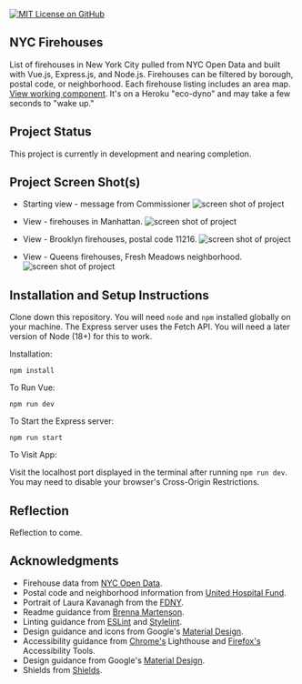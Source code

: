 [![MIT License on GitHub](https://img.shields.io/github/license/seankelliher/nyc-firehouses?style=flat-square)](/LICENSE.txt)
## NYC Firehouses

List of firehouses in New York City pulled from NYC Open Data and built with Vue.js, Express.js, and Node.js. Firehouses can be filtered by borough, postal code, or neighborhood. Each firehouse listing includes an area map. [View working component](https://nyc-firehouses.herokuapp.com). It's on a Heroku "eco-dyno" and may take a few seconds to "wake up."

## Project Status

This project is currently in development and nearing completion. 

## Project Screen Shot(s)

* Starting view - message from Commissioner
![screen shot of project](/screenshots/nyc-firehouses-screenshot1.png?s=600)

* View - firehouses in Manhattan.
![screen shot of project](/screenshots/nyc-firehouses-screenshot2.png?s=600)

* View - Brooklyn firehouses, postal code 11216.
![screen shot of project](/screenshots/nyc-firehouses-screenshot3.png?s=600)

* View - Queens firehouses, Fresh Meadows neighborhood.
![screen shot of project](/screenshots/nyc-firehouses-screenshot3.png?s=600)

## Installation and Setup Instructions

Clone down this repository. You will need `node` and `npm` installed globally on your machine. The Express server uses the Fetch API. You will need a later version of Node (18+) for this to work. 

Installation:

`npm install`  

To Run Vue:  

`npm run dev`  

To Start the Express server:

`npm run start`  

To Visit App:

Visit the localhost port displayed in the terminal after running `npm run dev`. You may need to disable your browser's Cross-Origin Restrictions.

## Reflection

Reflection to come.

## Acknowledgments

* Firehouse data from [NYC Open Data](https://data.cityofnewyork.us/Public-Safety/FDNY-Firehouse-Listing/hc8x-tcnd).
* Postal code and neighborhood information from [United Hospital Fund](https://www1.nyc.gov/assets/doh/downloads/pdf/ah/zipcodetable.pdf).
* Portrait of Laura Kavanagh from the [FDNY](https://www.nyc.gov/site/fdny/about/overview/leadership/fire-commissioner.page).
* Readme guidance from [Brenna Martenson](https://gist.github.com/martensonbj/6bf2ec2ed55f5be723415ea73c4557c4).
* Linting guidance from [ESLint](https://eslint.org) and [Stylelint](https://stylelint.io).
* Design guidance and icons from Google's [Material Design](https://material.io/design).
* Accessibility guidance from [Chrome's](https://www.google.com/chrome/) Lighthouse and [Firefox's](https://www.mozilla.org/en-US/firefox/new/) Accessibility Tools.
* Design guidance from Google's [Material Design](https://material.io/design).
* Shields from [Shields](https://shields.io).
